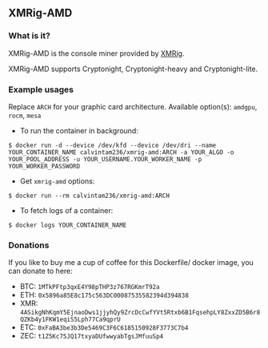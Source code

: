 ## XMRig-AMD

### What is it?

XMRig-AMD is the console miner provided by [XMRig](https://github.com/xmrig/xmrig-amd).

XMRig-AMD supports Cryptonight, Cryptonight-heavy and Cryptonight-lite.

### Example usages

Replace `ARCH` for your graphic card architecture. Available option(s): `amdgpu`, `rocm`, `mesa`

- To run the container in background:

```console
$ docker run -d --device /dev/kfd --device /dev/dri --name YOUR_CONTAINER_NAME calvintam236/xmrig-amd:ARCH -a YOUR_ALGO -o YOUR_POOL_ADDRESS -u YOUR_USERNAME.YOUR_WORKER_NAME -p YOUR_WORKER_PASSWORD
```

- Get `xmrig-amd` options:

```console
$ docker run --rm calvintam236/xmrig-amd:ARCH
```

- To fetch logs of a container:

```console
$ docker logs YOUR_CONTAINER_NAME
```

### Donations

If you like to buy me a cup of coffee for this Dockerfile/ docker image, you can donate to here:

- BTC: `1MTkPFtp3qxE4Y98pTHP3z767RGKmrT92a`
- ETH: `0x5896a85E8c175c563DC00087535582394d394838`
- XMR: `4ASikgNhKqmY5EjnaoDws1jjyhQy9ZrcDcCwfYVt5Rtxb6B1FqsehpLY8ZxxZD5B6r8QZKb4y1FKW1eqiS5Lph77Ca9qprU`
- ETC: `0xFaBA3be3b3De5469C3F6C6185150928F3773C7b4`
- ZEC: `t1Z5Kc75JQ17txyaDUfwwyabTgsJMfuuSp4`
